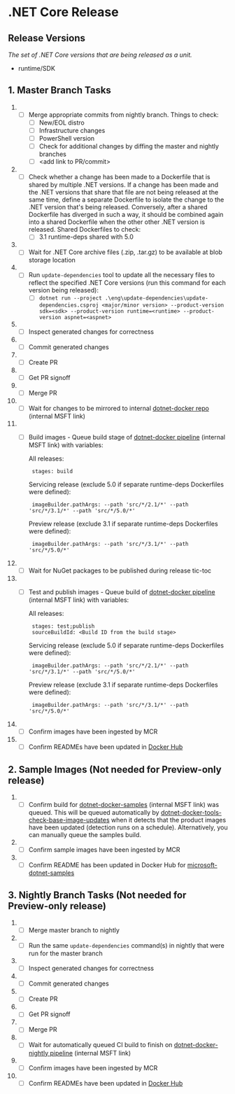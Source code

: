 # .NET Core Release

## Release Versions

_The set of .NET Core versions that are being released as a unit._

* runtime/SDK

## 1. Master Branch Tasks

1. - [ ] Merge appropriate commits from nightly branch.  Things to check:
      - [ ] New/EOL distro
      - [ ] Infrastructure changes
      - [ ] PowerShell version
      - [ ] Check for additional changes by diffing the master and nightly branches
      - [ ] &lt;add link to PR/commit&gt;
1. - [ ] Check whether a change has been made to a Dockerfile that is shared by multiple .NET versions. If a change has been made and the .NET versions that share that file are not being released at the same time, define a separate Dockerfile to isolate the change to the .NET version that's being released. Conversely, after a shared Dockerfile has diverged in such a way, it should be combined again into a shared Dockerfile when the other other .NET version is released. Shared Dockerfiles to check:
      - [ ] 3.1 runtime-deps shared with 5.0
1. - [ ] Wait for .NET Core archive files (.zip, .tar.gz) to be available at blob storage location
1. - [ ] Run `update-dependencies` tool to update all the necessary files to reflect the specified .NET Core versions (run this command for each version being released):
      - [ ] `dotnet run --project .\eng\update-dependencies\update-dependencies.csproj <major/minor version> --product-version sdk=<sdk> --product-version runtime=<runtime> --product-version aspnet=<aspnet>`
1. - [ ] Inspect generated changes for correctness
1. - [ ] Commit generated changes
1. - [ ] Create PR
1. - [ ] Get PR signoff
1. - [ ] Merge PR
1. - [ ] Wait for changes to be mirrored to internal [dotnet-docker repo](https://dev.azure.com/dnceng/internal/_git/dotnet-dotnet-docker) (internal MSFT link)
1. - [ ] Build images - Queue build stage of [dotnet-docker pipeline](https://dev.azure.com/dnceng/internal/_build?definitionId=373) (internal MSFT link) with variables:

      All releases:

          stages: build

      Servicing release (exclude 5.0 if separate runtime-deps Dockerfiles were defined):

          imageBuilder.pathArgs: --path 'src/*/2.1/*' --path 'src/*/3.1/*' --path 'src/*/5.0/*'

      Preview release (exclude 3.1 if separate runtime-deps Dockerfiles were defined):

          imageBuilder.pathArgs: --path 'src/*/3.1/*' --path 'src/*/5.0/*'
1. - [ ] Wait for NuGet packages to be published during release tic-toc
1. - [ ] Test and publish images - Queue build of [dotnet-docker pipeline](https://dev.azure.com/dnceng/internal/_build?definitionId=373) (internal MSFT link) with variables:

      All releases:

          stages: test;publish
          sourceBuildId: <Build ID from the build stage>

      Servicing release (exclude 5.0 if separate runtime-deps Dockerfiles were defined):

          imageBuilder.pathArgs: --path 'src/*/2.1/*' --path 'src/*/3.1/*' --path 'src/*/5.0/*'

      Preview release (exclude 3.1 if separate runtime-deps Dockerfiles were defined):

          imageBuilder.pathArgs: --path 'src/*/3.1/*' --path 'src/*/5.0/*'
1. - [ ] Confirm images have been ingested by MCR
1. - [ ] Confirm READMEs have been updated in [Docker Hub](https://hub.docker.com/_/microsoft-dotnet)

## 2. Sample Images (Not needed for Preview-only release)

1. - [ ] Confirm build for [dotnet-docker-samples](https://dev.azure.com/dnceng/internal/_build?definitionId=376) (internal MSFT link) was queued. This will be queued automatically by [dotnet-docker-tools-check-base-image-updates](https://dev.azure.com/dnceng/internal/_build?definitionId=536) when it detects that the product images have been updated (detection runs on a schedule). Alternatively, you can manually queue the samples build.
1. - [ ] Confirm sample images have been ingested by MCR
1. - [ ] Confirm README has been updated in Docker Hub for [microsoft-dotnet-samples](https://hub.docker.com/_/microsoft-dotnet-samples/)

## 3. Nightly Branch Tasks (Not needed for Preview-only release)

1. - [ ] Merge master branch to nightly
1. - [ ] Run the same `update-dependencies` command(s) in nightly that were run for the master branch
1. - [ ] Inspect generated changes for correctness
1. - [ ] Commit generated changes
1. - [ ] Create PR
1. - [ ] Get PR signoff
1. - [ ] Merge PR
1. - [ ] Wait for automatically queued CI build to finish on [dotnet-docker-nightly pipeline](https://dev.azure.com/dnceng/internal/_build?definitionId=359) (internal MSFT link)
1. - [ ] Confirm images have been ingested by MCR
1. - [ ] Confirm READMEs have been updated in [Docker Hub](https://hub.docker.com/_/microsoft-dotnet-nightly)

